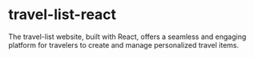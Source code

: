 # travel-list-react
The travel-list website, built with React, offers a seamless and engaging platform for travelers to create and manage personalized travel items.
